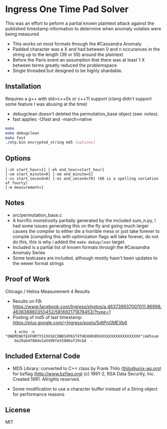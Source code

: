 Ingress One Time Pad Solver
=========

This was an effort to peform a partial known plaintext attack against the published timestamp information to determine when anomaly volaties were being measured

  - This works on most formats through the #Cassandra Anomaly
  - Padded character was a X and had between 0 and n occurances in the string up to the length (39 or 59) around the plaintext
  - Before the Paris event an assumption that there was at least 1 X between terms greatly reduced the problemspace
  - Single threaded but designed to be highly shardable.

Installation
--------------

Requires a g++ with std=c++0x or c++11 support (clang didn't support some feature I was abusing at the time)

- debugclean doesn't deleted the permutation_base object (see: notes).
- fast applies -Ofast and -march=native

```sh
make
make debugclean
make fast
./otp.bin encrypted_string md5 [options]
```

Options
-------
    [-sh start_hour=1] [-eh end_hour=start_hour]
    [-sm start_minute=0] [-em end_minute=5]
    [-ss start_second=0] [-es end_second=70] (60 is a spelling variation of fourty)
    [-m measurement=]

Notes
-----
* src/permutation_base.c
 * A horrific monstrosity partially generated by the included sum_n.py, I had some issues generating this on the fly and going much larger causes the complier to either die a horrible mess or just take forever to compile (compiling this with optimization flags will take forever, do not do this, this is why i added the `make debugclean` target.
* Included is a partial list of known formats through the #Cassandra Anomaly Series
* Some testcases are included, although mostly hasn't been updates to the newer format strings

Proof of Work
-----
Chicago / Helios Measurement 4 Results

* Results on FB: https://www.facebook.com/Ingress/photos/a.463739937007011.96998.463638860350452/581692171878453/?type=1
* Posting of md5 of last timestamp: https://plus.google.com/+Ingress/posts/5dtPnGMEXb6

```
    $ echo -n "ONEMINUTEXFORTYSIXXSECONDSXPASTXTHEXHOURXXXXXXXXXXXXXXXXXXX"|md5sum
    be29ab4f88de2a5490fe55886af29cbd  -
```

Included External Code
----
- MD5 Library: converted to C++ class by Frank Thilo (thilo@unix-ag.org) for bzflag (http://www.bzflag.org) (c) 1991-2, RSA Data Security, Inc. Created 1991. Allrights reserved.

 - Some modification to use a character buffer instead of a String object for performance reasons


License
----

MIT

